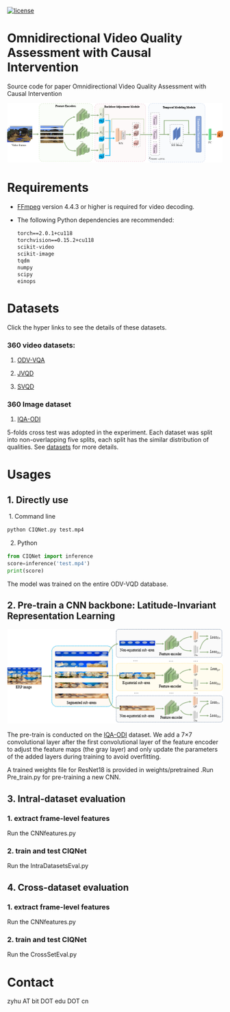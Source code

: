 [![license](https://img.shields.io/badge/-LICENSE-green)](https://github.com/Aca4peop/CIQNet/blob/main/LICENSE)

#   Omnidirectional  Video Quality Assessment with Causal Intervention

Source code for paper  Omnidirectional  Video Quality Assessment with Causal Intervention  

![image-20231210212846649](./Readme.assets/image-20231210212846649.png)

# Requirements

- [FFmpeg](http://ffmpeg.org/) version 4.4.3 or higher is required for video decoding.

- The following Python dependencies are recommended:

  ```
  torch==2.0.1+cu118
  torchvision==0.15.2+cu118
  scikit-video
  scikit-image
  tqdm
  numpy
  scipy
  einops
  ```

  

# Datasets

Click the hyper links to see the details of these datasets.

### 360 video datasets:

1. [ODV-VQA](https://github.com/Archer-Tatsu/VQA-ODV)

2. [JVQD](http://data.etrovub.be/qualitydb/judder-vqa/)

3. [SVQD](https://github.com/Telecommunication-Telemedia-Assessment/360_streaming_video_quality_dataset)

   

### 360 Image dataset

1. [IQA-ODI](https://github.com/yanglixiaoshen/SAP-Net)

5-folds cross test was adopted in the experiment. Each dataset was split into non-overlapping five splits, each split has the similar distribution of qualities. See [datasets](./datasets/Readme.md) for more details.

# Usages

## 1. Directly use

​		1. Command line

```bash
python CIQNet.py test.mp4
```

2. Python

```python
from CIQNet import inference
score=inference('test.mp4')
print(score)
```

The model was trained on the entire ODV-VQD database.

## 2. Pre-train a CNN backbone: Latitude-Invariant Representation Learning

![image-20231210213227928](./Readme.assets/image-20231210213227928.png)

The pre-train is conducted on the [IQA-ODI](https://github.com/yanglixiaoshen/SAP-Net) dataset. We add a 7×7 convolutional layer after the first convolutional layer of the feature encoder to adjust the feature maps (the gray layer) and only update the parameters of the added layers during training to avoid overfitting.

A trained weights file for ResNet18 is provided in weights/pretrained .Run Pre_train.py for pre-training a new CNN.

##  3. Intral-dataset evaluation

### 1. extract frame-level features

Run the CNNfeatures.py

### 2. train and test CIQNet

Run the IntraDatasetsEval.py

## 4. Cross-dataset evaluation

### 1. extract frame-level features

Run the CNNfeatures.py

### 2. train and test CIQNet

Run the CrossSetEval.py

# Contact

zyhu AT bit DOT edu DOT cn


